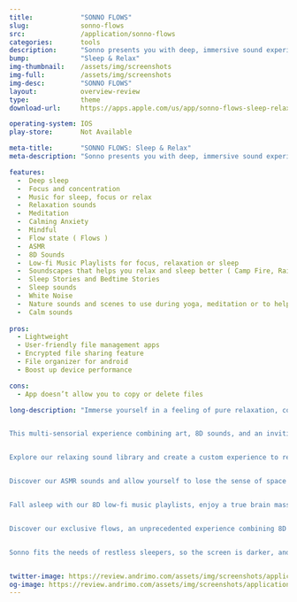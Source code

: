 ```yaml
---
title:            "SONNO FLOWS"
slug:             sonno-flows
src:              /application/sonno-flows
categories:       tools
description:      "Sonno presents you with deep, immersive sound experiences."
bump:             "Sleep & Relax"
img-thumbnail:    /assets/img/screenshots
img-full:         /assets/img/screenshots
img-desc:         "SONNO FLOWS"
layout:           overview-review
type:             theme
download-url:     https://apps.apple.com/us/app/sonno-flows-sleep-relax/id1484570125

operating-system: IOS
play-store:       Not Available

meta-title:       "SONNO FLOWS: Sleep & Relax"
meta-description: "Sonno presents you with deep, immersive sound experiences."

features:
  -  Deep sleep
  -  Focus and concentration
  -  Music for sleep, focus or relax
  -  Relaxation sounds
  -  Meditation
  -  Calming Anxiety
  -  Mindful
  -  Flow state ( Flows )
  -  ASMR
  -  8D Sounds
  -  Low-fi Music Playlists for focus, relaxation or sleep
  -  Soundscapes that helps you relax and sleep better ( Camp Fire, Rain, Waves, Forest, and Others)
  -  Sleep Stories and Bedtime Stories
  -  Sleep sounds
  -  White Noise
  -  Nature sounds and scenes to use during yoga, meditation or to help you sleep better
  -  Calm sounds
  
pros:
  - Lightweight
  - User-friendly file management apps
  - Encrypted file sharing feature
  - File organizer for android
  - Boost up device performance

cons:
  - App doesn’t allow you to copy or delete files

long-description: "Immerse yourself in a feeling of pure relaxation, complete involvement, and enjoyment while entering a true flow state.


This multi-sensorial experience combining art, 8D sounds, and an inviting environment, is the first of its kind.


Explore our relaxing sound library and create a custom experience to relax, sleep, or improve focus.


Discover our ASMR sounds and allow yourself to lose the sense of space and time.


Fall asleep with our 8D low-fi music playlists, enjoy a true brain massage and wake up refreshed.


Discover our exclusive flows, an unprecedented experience combining 8D sounds in a story that transports you into an immersive atmosphere.


Sonno fits the needs of restless sleepers, so the screen is darker, and the buttons are easy to find. It's perfect whether you have trouble falling asleep or you wake up in the middle of the night."


twitter-image: https://review.andrimo.com/assets/img/screenshots/application/
og-image: https://review.andrimo.com/assets/img/screenshots/application/
---
```

